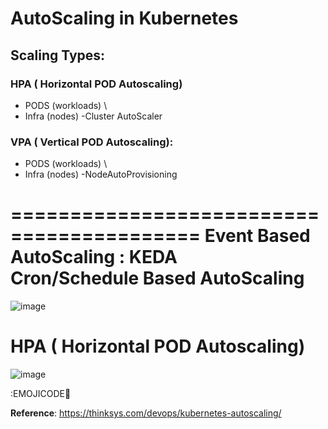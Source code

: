 # AutoScaling in Kubernetes

## Scaling Types:


 ### HPA ( Horizontal POD Autoscaling)
 - PODS (workloads)    \
 - Infra (nodes) -Cluster AutoScaler



 ### VPA ( Vertical POD Autoscaling):
 - PODS (workloads)    \
 - Infra (nodes) -NodeAutoProvisioning 



==========================================
Event Based AutoScaling :  KEDA        \
Cron/Schedule Based AutoScaling
============================================


![image](https://github.com/user-attachments/assets/3c916663-c7fc-4917-946d-5ed9574b5371)





# HPA ( Horizontal POD Autoscaling)


![image](https://github.com/user-attachments/assets/59ca0208-6a4f-4af3-9fa8-0f2510a920bc)



:EMOJICODE📓

**Reference**: https://thinksys.com/devops/kubernetes-autoscaling/
